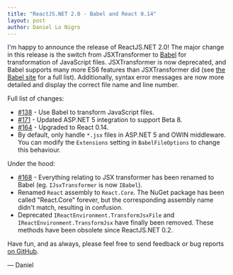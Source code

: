 ```yaml
---
title: "ReactJS.NET 2.0 - Babel and React 0.14"
layout: post
author: Daniel Lo Nigro
---
```


I'm happy to announce the release of ReactJS.NET 2.0! The major change in this release is the switch from JSXTransformer to [Babel](http://babeljs.io/) for transformation of JavaScript files. JSXTransformer is now deprecated, and Babel supports many more ES6 features than JSXTransformer did (see [the Babel site](http://babeljs.io/docs/learn-es2015/) for a full list). Additionally, syntax error messages are now more detailed and display the correct file name and line number.

Full list of changes:

 * [#138](https://github.com/reactjs/React.NET/issues/138) - Use Babel to transform JavaScript files.
 * [#171](https://github.com/reactjs/React.NET/issues/171) - Updated ASP.NET 5 integration to support Beta 8.
 * [#164](https://github.com/reactjs/React.NET/issues/164) - Upgraded to React 0.14.
 * By default, only handle `*.jsx` files in ASP.NET 5 and OWIN middleware. You can modify the `Extensions` setting in `BabelFileOptions` to change this behaviour.

Under the hood:
 * [#168](https://github.com/reactjs/React.NET/issues/168) - Everything relating to JSX transformer has been renamed to Babel (eg. `IJsxTransformer` is now `IBabel`).
 * Renamed `React` assembly to `React.Core`. The NuGet package has been called "React.Core" forever, but the corresponding assembly name didn't match, resulting in confusion.
 * Deprecated `IReactEnvironment.TransformJsxFile` and `IReactEnvironment.TransformJsx` have finally been removed. These methods have been obsolete since ReactJS.NET 0.2.

Have fun, and as always, please feel free to send feedback or bug reports
[on GitHub](https://github.com/reactjs/React.NET).

— Daniel

